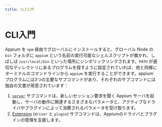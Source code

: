 ```yaml
---
title: CLI入門
---
```


# CLI入門

<!-- When you install Appium globally via `npm`, an executable shell script named `appium` is placed in your global Node `bin` folder, often also symlinked to places like `/usr/local/bin`. If your `PATH` is set up to look for programs in appropriate directory, then you will be able to run `appium` from the command line of your terminal, like any other executable. The `appium` program has three main subcommands, each of which has its own set of documentation: -->
Appium を `npm` 経由でグローバルにインストールすると、グローバル Node の `bin` フォルダに `appium` という名前の実行可能なシェルスクリプトが置かれ、しばしば `/usr/local/bin` といった場所にシンボリックリンクされます。`PATH` が適切なディレクトリにあるプログラムを探すように設定されていれば、他と同様にターミナルのコマンドラインから `appium` を実行することができます。appium`プログラムには3つの主要なサブコマンドがあり、それぞれのサブコマンドには独自の文書が用意されています：

<!-- 1. The [`server`](./args.md) subcommand starts an Appium server listening for new session requests, and takes a variety of parameters related to the operation of the server and also those consumed by active drivers or plugins.
2. The [Extension](./extensions) (`driver` and `plugin`) subcommands assist in managing Appium drivers and plugins. -->
1. [`server`](./args.md) サブコマンドは、新しいセッション要求を聞く Appium サーバを起動し、サーバの動作に関連するさまざまなパラメータと、アクティブなドライバやプラグインによって消費されるパラメータを受け取ります。
1. [Extension](./extensions) (`driver` と `plugin`) サブコマンドは、Appiumのドライバとプラグインの管理を支援します。
